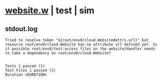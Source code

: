 # [website.w](../../../../../../examples/tests/sdk_tests/website/website.w) | test | sim

## stdout.log
```log
Tried to resolve token "${root/env0/cloud.Website#attrs.url}" but resource root/env0/cloud.Website has no attribute url defined yet. Is it possible root/env0/test:access files on the website/Handler needs to take a dependency on root/env0/cloud.Website?
 
 
Tests 1 passed (1)
Test Files 1 passed (1)
Duration <DURATION>
```

